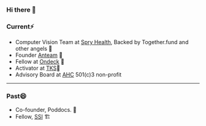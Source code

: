 ### Hi there 👋

<!--
**aryxns/aryxns** is a ✨ _special_ ✨ repository because its `README.md` (this file) appears on your GitHub profile.

Here are some ideas to get you started:

- 🔭 I’m currently working on ...
- 🌱 I’m currently learning ...
- 👯 I’m looking to collaborate on ...
- 🤔 I’m looking for help with ...
- 💬 Ask me about ...
- 📫 How to reach me: ...
- 😄 Pronouns: ...
- ⚡ Fun fact: ...
-->

### Current⚡
* Computer Vision Team at [Spry Health](https://example.com), Backed by Together.fund and other angels 🚀
* Founder [Anteam](anteam.ml) 🤖 
* Fellow at [Ondeck](beondeck.com) 🙌
* Activator at [TKS](tks.world)🙌
* Advisory Board at [AHC](adolescenthealthchampions.org) 501(c)3 non-profit


---------------------------------

### Past😄
* Co-founder, Poddocs. 📒
* Fellow, [SSI](https://riidl.org/startupschoolindia) 🏗
